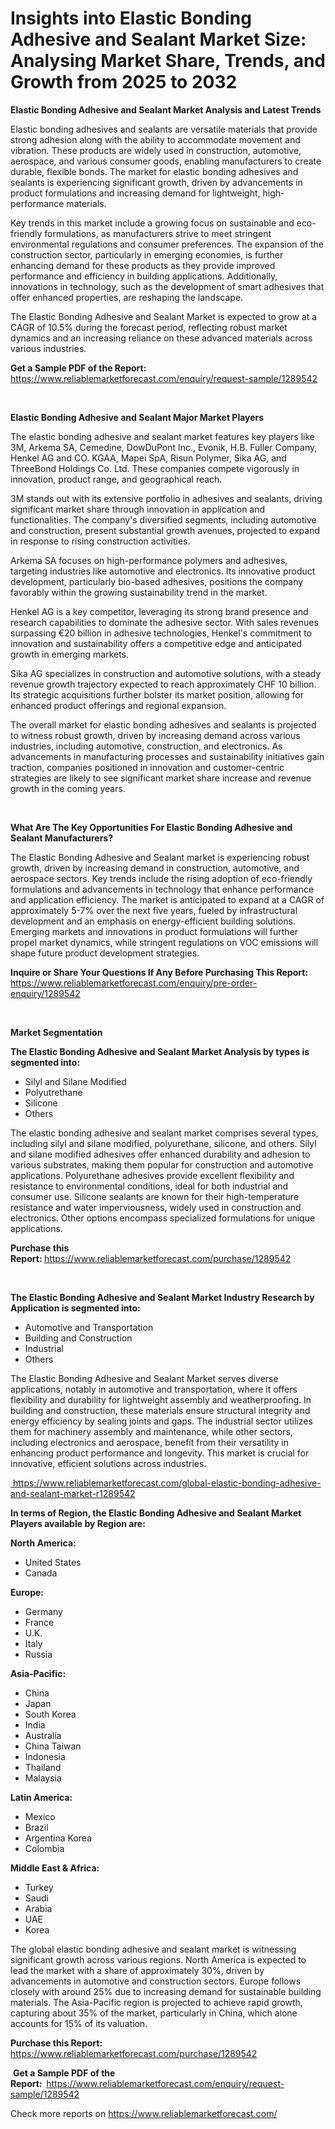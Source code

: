 <p><h1>Insights into Elastic Bonding Adhesive and Sealant Market Size: Analysing Market Share, Trends, and Growth from 2025 to 2032</h1></p><p><strong>Elastic Bonding Adhesive and Sealant Market Analysis and Latest Trends</strong></p>
<p><p>Elastic bonding adhesives and sealants are versatile materials that provide strong adhesion along with the ability to accommodate movement and vibration. These products are widely used in construction, automotive, aerospace, and various consumer goods, enabling manufacturers to create durable, flexible bonds. The market for elastic bonding adhesives and sealants is experiencing significant growth, driven by advancements in product formulations and increasing demand for lightweight, high-performance materials.</p><p>Key trends in this market include a growing focus on sustainable and eco-friendly formulations, as manufacturers strive to meet stringent environmental regulations and consumer preferences. The expansion of the construction sector, particularly in emerging economies, is further enhancing demand for these products as they provide improved performance and efficiency in building applications. Additionally, innovations in technology, such as the development of smart adhesives that offer enhanced properties, are reshaping the landscape.</p><p>The Elastic Bonding Adhesive and Sealant Market is expected to grow at a CAGR of 10.5% during the forecast period, reflecting robust market dynamics and an increasing reliance on these advanced materials across various industries.</p></p>
<p><strong>Get a Sample PDF of the Report:&nbsp;</strong> <a href="https://www.reliablemarketforecast.com/enquiry/request-sample/1289542?utm_campaign=2439&utm_medium=2&utm_source=Github&utm_content=ia&utm_term=29032025&utm_id=elastic-bonding-adhesive-and-sealant">https://www.reliablemarketforecast.com/enquiry/request-sample/1289542</a></p>
<p>&nbsp;</p>
<p><strong>Elastic Bonding Adhesive and Sealant Major Market Players</strong></p>
<p><p>The elastic bonding adhesive and sealant market features key players like 3M, Arkema SA, Cemedine, DowDuPont Inc., Evonik, H.B. Fuller Company, Henkel AG and CO. KGAA, Mapei SpA, Risun Polymer, Sika AG, and ThreeBond Holdings Co. Ltd. These companies compete vigorously in innovation, product range, and geographical reach.</p><p>3M stands out with its extensive portfolio in adhesives and sealants, driving significant market share through innovation in application and functionalities. The company's diversified segments, including automotive and construction, present substantial growth avenues, projected to expand in response to rising construction activities.</p><p>Arkema SA focuses on high-performance polymers and adhesives, targeting industries like automotive and electronics. Its innovative product development, particularly bio-based adhesives, positions the company favorably within the growing sustainability trend in the market.</p><p>Henkel AG is a key competitor, leveraging its strong brand presence and research capabilities to dominate the adhesive sector. With sales revenues surpassing €20 billion in adhesive technologies, Henkel's commitment to innovation and sustainability offers a competitive edge and anticipated growth in emerging markets.</p><p>Sika AG specializes in construction and automotive solutions, with a steady revenue growth trajectory expected to reach approximately CHF 10 billion. Its strategic acquisitions further bolster its market position, allowing for enhanced product offerings and regional expansion.</p><p>The overall market for elastic bonding adhesives and sealants is projected to witness robust growth, driven by increasing demand across various industries, including automotive, construction, and electronics. As advancements in manufacturing processes and sustainability initiatives gain traction, companies positioned in innovation and customer-centric strategies are likely to see significant market share increase and revenue growth in the coming years.</p></p>
<p>&nbsp;</p>
<p><strong>What Are The Key Opportunities For Elastic Bonding Adhesive and Sealant Manufacturers?</strong></p>
<p><p>The Elastic Bonding Adhesive and Sealant market is experiencing robust growth, driven by increasing demand in construction, automotive, and aerospace sectors. Key trends include the rising adoption of eco-friendly formulations and advancements in technology that enhance performance and application efficiency. The market is anticipated to expand at a CAGR of approximately 5-7% over the next five years, fueled by infrastructural development and an emphasis on energy-efficient building solutions. Emerging markets and innovations in product formulations will further propel market dynamics, while stringent regulations on VOC emissions will shape future product development strategies.</p></p>
<p><strong>Inquire or Share Your Questions If Any Before Purchasing This Report:</strong> <a href="https://www.reliablemarketforecast.com/enquiry/pre-order-enquiry/1289542?utm_campaign=2439&utm_medium=2&utm_source=Github&utm_content=ia&utm_term=29032025&utm_id=elastic-bonding-adhesive-and-sealant">https://www.reliablemarketforecast.com/enquiry/pre-order-enquiry/1289542</a></p>
<p>&nbsp;</p>
<p><strong>Market Segmentation</strong></p>
<p><strong>The Elastic Bonding Adhesive and Sealant Market Analysis by types is segmented into:</strong></p>
<p><ul><li>Silyl and Silane Modified</li><li>Polyutrethane</li><li>Silicone</li><li>Others</li></ul></p>
<p><p>The elastic bonding adhesive and sealant market comprises several types, including silyl and silane modified, polyurethane, silicone, and others. Silyl and silane modified adhesives offer enhanced durability and adhesion to various substrates, making them popular for construction and automotive applications. Polyurethane adhesives provide excellent flexibility and resistance to environmental conditions, ideal for both industrial and consumer use. Silicone sealants are known for their high-temperature resistance and water imperviousness, widely used in construction and electronics. Other options encompass specialized formulations for unique applications.</p></p>
<p><strong>Purchase this Report:&nbsp;</strong><a href="https://www.reliablemarketforecast.com/purchase/1289542?utm_campaign=2439&utm_medium=2&utm_source=Github&utm_content=ia&utm_term=29032025&utm_id=elastic-bonding-adhesive-and-sealant">https://www.reliablemarketforecast.com/purchase/1289542</a></p>
<p>&nbsp;</p>
<p><strong>The Elastic Bonding Adhesive and Sealant Market Industry Research by Application is segmented into:</strong></p>
<p><ul><li>Automotive and Transportation</li><li>Building and Construction</li><li>Industrial</li><li>Others</li></ul></p>
<p><p>The Elastic Bonding Adhesive and Sealant Market serves diverse applications, notably in automotive and transportation, where it offers flexibility and durability for lightweight assembly and weatherproofing. In building and construction, these materials ensure structural integrity and energy efficiency by sealing joints and gaps. The industrial sector utilizes them for machinery assembly and maintenance, while other sectors, including electronics and aerospace, benefit from their versatility in enhancing product performance and longevity. This market is crucial for innovative, efficient solutions across industries.</p></p>
<p><a href="https://www.reliablemarketforecast.com/global-elastic-bonding-adhesive-and-sealant-market-r1289542?utm_campaign=2439&utm_medium=2&utm_source=Github&utm_content=ia&utm_term=29032025&utm_id=elastic-bonding-adhesive-and-sealant">&nbsp;https://www.reliablemarketforecast.com/global-elastic-bonding-adhesive-and-sealant-market-r1289542</a></p>
<p><strong>In terms of Region, the Elastic Bonding Adhesive and Sealant Market Players available by Region are:</strong></p>
<p>
    <p> <strong> North America: </strong>
        <ul>
            <li>United States</li>
            <li>Canada</li>
        </ul>
        </p> 
    <p> <strong> Europe: </strong>
        <ul>
            <li>Germany</li>
            <li>France</li>
            <li>U.K.</li>
            <li>Italy</li>
            <li>Russia</li>
        </ul>
        </p> 
    <p> <strong> Asia-Pacific: </strong>
        <ul>
            <li>China</li>
            <li>Japan</li>
            <li>South Korea</li>
            <li>India</li>
            <li>Australia</li>
            <li>China Taiwan</li>
            <li>Indonesia</li>
            <li>Thailand</li>
            <li>Malaysia</li>
        </ul>
        </p> 
    <p> <strong> Latin America: </strong>
        <ul>
            <li>Mexico</li>
            <li>Brazil</li>
            <li>Argentina Korea</li>
            <li>Colombia</li>
        </ul>
        </p> 
    <p> <strong> Middle East & Africa: </strong>
        <ul>
            <li>Turkey</li>
            <li>Saudi</li>
            <li>Arabia</li>
            <li>UAE</li>
            <li>Korea</li>
        </ul>
    </p>
    </p>
<p><p>The global elastic bonding adhesive and sealant market is witnessing significant growth across various regions. North America is expected to lead the market with a share of approximately 30%, driven by advancements in automotive and construction sectors. Europe follows closely with around 25% due to increasing demand for sustainable building materials. The Asia-Pacific region is projected to achieve rapid growth, capturing about 35% of the market, particularly in China, which alone accounts for 15% of its valuation.</p></p>
<p><strong>Purchase this Report: </strong><a href="https://www.reliablemarketforecast.com/purchase/1289542?utm_campaign=2439&utm_medium=2&utm_source=Github&utm_content=ia&utm_term=29032025&utm_id=elastic-bonding-adhesive-and-sealant">https://www.reliablemarketforecast.com/purchase/1289542</a></p>
<p>&nbsp;<strong>Get a Sample PDF of the Report:&nbsp;&nbsp;</strong><a href="https://www.reliablemarketforecast.com/enquiry/request-sample/1289542?utm_campaign=2439&utm_medium=2&utm_source=Github&utm_content=ia&utm_term=29032025&utm_id=elastic-bonding-adhesive-and-sealant">https://www.reliablemarketforecast.com/enquiry/request-sample/1289542</a></p>
<p><strong></strong></p>
<p>Check more reports on <a href="https://www.reliablemarketforecast.com/?utm_campaign=2439&utm_medium=2&utm_source=Github&utm_content=ia&utm_term=29032025&utm_id=elastic-bonding-adhesive-and-sealant">https://www.reliablemarketforecast.com/</a></p>